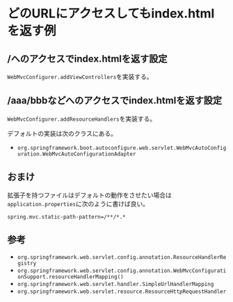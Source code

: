 # どのURLにアクセスしてもindex.htmlを返す例

## /へのアクセスでindex.htmlを返す設定

`WebMvcConfigurer.addViewControllers`を実装する。

## /aaa/bbbなどへのアクセスでindex.htmlを返す設定

`WebMvcConfigurer.addResourceHandlers`を実装する。

デフォルトの実装は次のクラスにある。

- `org.springframework.boot.autoconfigure.web.servlet.WebMvcAutoConfiguration.WebMvcAutoConfigurationAdapter`

## おまけ

拡張子を持つファイルはデフォルトの動作をさせたい場合は`application.properties`に次のように書けば良い。

```
spring.mvc.static-path-pattern=/**/*.*
```

## 参考

- `org.springframework.web.servlet.config.annotation.ResourceHandlerRegistry`
- `org.springframework.web.servlet.config.annotation.WebMvcConfigurationSupport.resourceHandlerMapping()`
- `org.springframework.web.servlet.handler.SimpleUrlHandlerMapping`
- `org.springframework.web.servlet.resource.ResourceHttpRequestHandler`
